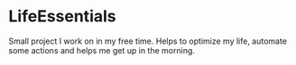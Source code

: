 # LifeEssentials
Small project I work on in my free time.
Helps to optimize my life, automate some actions and helps me get up in the morning.
